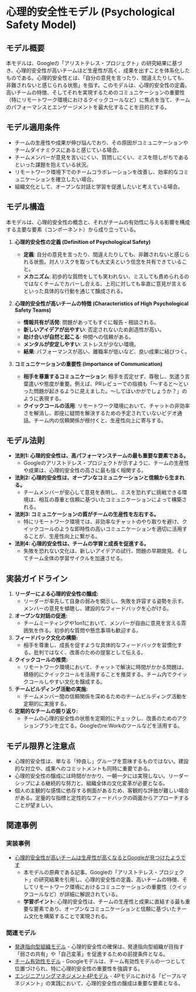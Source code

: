 # 心理的安全性モデル (Psychological Safety Model)

## モデル概要
本モデルは、Googleの「アリストテレス・プロジェクト」の研究結果に基づき、心理的安全性が高いチームほど生産性が高く、成果を出すことを体系化したものである。心理的安全性とは、「自分の意見を言ったり、間違えたりしても、非難されないと感じられる状態」を指す。このモデルは、心理的安全性の定義、高いチームの特徴、そしてそれを実現するためのコミュニケーションの重要性（特にリモートワーク環境におけるクイックコールなど）に焦点を当て、チームのパフォーマンスとエンゲージメントを最大化することを目的とする。

## モデル適用条件
- チームの生産性や成果が伸び悩んでおり、その原因がコミュニケーションやチームダイナミクスにあると感じている場合。
- チームメンバーが意見を言いにくい、質問しにくい、ミスを隠しがちであるといった課題を抱えている状況。
- リモートワーク環境下でのチームコラボレーションを改善し、効率的なコミュニケーションを確立したい場合。
- 組織文化として、オープンな対話と学習を促進したいと考えている場合。

## モデル構造
本モデルは、心理的安全性の概念と、それがチームの有効性に与える影響を構成する主要な要素（コンポーネント）から成り立っている。

1.  **心理的安全性の定義 (Definition of Psychological Safety)**
    -   **定義**: 自分の意見を言ったり、間違えたりしても、非難されないと感じられる状態。対人リスクを取っても大丈夫という信念を共有できていること。
    -   **メカニズム**: 初歩的な質問をしても笑われない、ミスしても責められるのではなくチームでカバーし合える、上司に対しても率直に意見が言えるといった具体的な行動を通じて醸成される。

2.  **心理的安全性が高いチームの特徴 (Characteristics of High Psychological Safety Teams)**
    -   **情報共有が活発**: 問題があってもすぐに報告・相談される。
    -   **新しいアイデアが出やすい**: 否定されないため創造性が高い。
    -   **助け合いが自然と起こる**: 仲間への信頼がある。
    -   **メンタルが安定しやすい**: ストレスが少ない環境。
    -   **結果**: パフォーマンスが高い、離職率が低いなど、良い成果に結びつく。

3.  **コミュニケーションの重要性 (Importance of Communication)**
    -   **相手を尊重するコミュニケーション**: 相手を否定せず、尊敬し、気遣う言葉遣いや態度が重要。例えば、PRレビューでの指摘も「〜すると〜といった問題が起きるように見えました。〜してはいかがでしょうか？」のように表現する。
    -   **クイックコールの活用**: リモートワーク環境において、チャットの非効率さを解消し、即座に疑問を解決するための予定されていないビデオ通話。チーム内の信頼関係が根付くと、生産性向上に寄与する。

## モデル法則
- **法則1: 心理的安全性は、高パフォーマンスチームの最も重要な要素である。**
  -   Googleのアリストテレス・プロジェクトが示すように、チームの生産性や成果は、心理的安全性の高さに最も強く相関する。
- **法則2: 心理的安全性は、オープンなコミュニケーションと信頼から生まれる。**
  -   チームメンバーが安心して意見を表明し、ミスを恐れずに挑戦できる環境は、相互の尊重と信頼に基づいたコミュニケーションによって構築される。
- **法則3: コミュニケーションの質がチームの生産性を左右する。**
  -   特にリモートワーク環境では、非効率なチャットのやり取りを避け、クイックコールのような即時性の高いコミュニケーションを適切に活用することが、生産性向上に繋がる。
- **法則4: 心理的安全性は、チームの学習と成長を促進する。**
  -   失敗を恐れない文化は、新しいアイデアの試行、問題の早期発見、そしてチーム全体の学習サイクルを加速させる。

## 実装ガイドライン
1.  **リーダーによる心理的安全性の醸成:**
    -   リーダーが率先して自身の弱みを開示し、失敗を許容する姿勢を示す。メンバーの意見を傾聴し、建設的なフィードバックを心がける。
2.  **オープンな対話の促進:**
    -   チームミーティングや1on1において、メンバーが自由に意見を言える雰囲気を作る。初歩的な質問や懸念事項も歓迎する。
3.  **フィードバック文化の構築:**
    -   相手を尊重し、成長を促すような具体的なフィードバックを習慣化する。批判ではなく、改善のための提案として伝える。
4.  **クイックコールの推奨:**
    -   リモートワーク環境において、チャットで解決に時間がかかる問題は、積極的にクイックコールを活用することを推奨する。チーム内でクイックコールしやすい文化を醸成する。
5.  **チームビルディング活動の実施:**
    -   チームメンバー間の信頼関係を深めるためのチームビルディング活動を定期的に実施する。
6.  **定期的なチームの振り返り:**
    -   チームの心理的安全性の状態を定期的にチェックし、改善のためのアクションプランを立てる。Googleのre:Workのツールなどを活用する。

## モデル限界と注意点
- 心理的安全性は、単なる「仲良し」グループを意味するものではない。建設的な対立や、成果へのコミットメントも同時に重要である。
- 心理的安全性の醸成には時間がかかり、一朝一夕には実現しない。リーダーシップによる継続的な努力と、組織全体の文化変革が必要となる。
- 個人の主観的な感情に依存する側面があるため、客観的な評価が難しい場合がある。定量的な指標と定性的なフィードバックの両面からアプローチすることが望ましい。

## 関連事例

### 実装事例
- [心理的安全性が高いチームは生産性が高くなるとGoogleが見つけたようです](https://zenn.dev/rikigohan/articles/958685868c4b25)
  -   本モデルの原典である記事。Googleの「アリストテレス・プロジェクト」の研究結果を引用し、心理的安全性の定義、高いチームの特徴、そしてリモートワーク環境におけるコミュニケーションの重要性（クイックコールなど）が詳細に解説されている。
  -   **学習ポイント**: 心理的安全性は、チームの生産性と成果に直結する最も重要な要素であり、オープンなコミュニケーションと信頼に基づいたチーム文化を構築することで実現される。

### 関連モデル
- [発達指向型組織モデル](../EngingeeringManager/発達指向型組織モデル.md) - 心理的安全性の確保は、発達指向型組織が目指す「弱さの共有」や「自己変革」を促進するための前提条件となる。
- [チーム有効性モデル](../EngingeeringManager/チーム有効性モデル.md) - Googleモデルは、チーム有効性モデルの一つとして位置づけられ、特に心理的安全性の重要性を強調する。
- [エンジニアリングマネジメント4Pモデル](../EngingeeringManager/エンジニアリングマネジメント4Pモデル.md) - 4Pモデルにおける「ピープルマネジメント」の実践において、心理的安全性の醸成は重要な要素となる。
